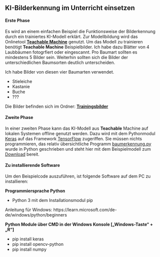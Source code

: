 <h2>KI-Bilderkennung im Unterricht einsetzen</h2>
<h4>Erste Phase</h4>
<p>Es wird an einem einfachen Beispiel die Funktionsweise der Bilderkennung durch ein trainiertes KI-Modell erklärt. Zur Modellbildung wird das Onlinetool  <a href="https://teachablemachine.withgoogle.com/"><b>Teachable Machine</b></a> genutzt. Um das Modell zu trainieren benötigt <b>Teachable Machine</b> Beispielbilder. Ich habe dazu Blätter von 4 Laubbäumen fotogrfiert oder eingescannt. Pro Baumart sollten es mindestens 5 Bilder sein. Weiterhin sollten sich die Bilder der unterschiedlichen Baumsorten deutlich unterscheiden.</p>
<p>Ich habe Bilder von diesen vier Baumarten verwendet.</p>
  <ul>
    <li>Stieleiche</li>
    <li>Kastanie</li>
    <li>Buche</li>
    <li>???</li>
  </ul>
  <p>Die Bilder befinden sich im Ordner: <a href="https://github.com/HaraldRau/Bilderkennung/tree/main/Trainingsbilder"><b>Trainingsbilder</b></a></p>
  <h4>Zweite Phase</h4>
<p>In einer zweiten Phase kann das KI-Modell aus <b>Teachable</b> Machine auf lokalen Systemen offline genutzt werden. Dazu wird mit dem Pythonmodul <a href="https://de.wikipedia.org/wiki/Keras">Keras</a> auf das Framework <a href="https://de.wikipedia.org/wiki/TensorFlow">TensorFlow</a> zugeriffen. Sie müssen nichts programmieren, das relativ übersichtliche Programm <a href="https://github.com/HaraldRau/Bilderkennung/blob/8c23a8d014962fdc6be4e6179d15725e47774308/baumarten.py">baumerkennung.py</a> wurde in Python geschrieben und steht hier mit dem Beispielmodell zum <a href="https://github.com/HaraldRau/Bilderkennung/archive/refs/heads/main.zip">Download</a> bereit.</p>
<h4>Zu installierende Software</h4>
<p>Um den Beispielcode auszuführen, ist folgende Software auf dem PC zu installieren:</p>
<b>Programmiersprache Python</b>
<ul>
<li>Python 3 mit dem Installationsmodul pip</li>
</ul>
<p>Anleitung für Windows: https://learn.microsoft.com/de-de/windows/python/beginners</p>
<b>Python Module über CMD in der Windows Konsole [„Windows-Taste“ + „R“]</b>
<ul>
<li>pip install keras</li>
<li>pip install opencv-python</li>
<li>pip install numpy</li>
</ul>
